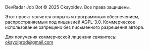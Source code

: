 DevRadar Job Bot
© 2025 Oksyoldev. Все права защищены.

Этот проект является открытым программным обеспечением, распространяемым 
под лицензией AGPL-3.0. Коммерческое использование запрещено без 
письменного разрешения автора.

Для получения коммерческой лицензии свяжитесь: oksyolprod@gmail.com
